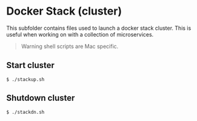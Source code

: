 # Docker Stack (cluster)

This subfolder contains files used to launch a docker stack cluster.
This is useful when working on with a collection of microservices.

> Warning shell scripts are Mac specific.

## Start cluster

```shell
$ ./stackup.sh
```

## Shutdown cluster

```shell
$ ./stackdn.sh
```
